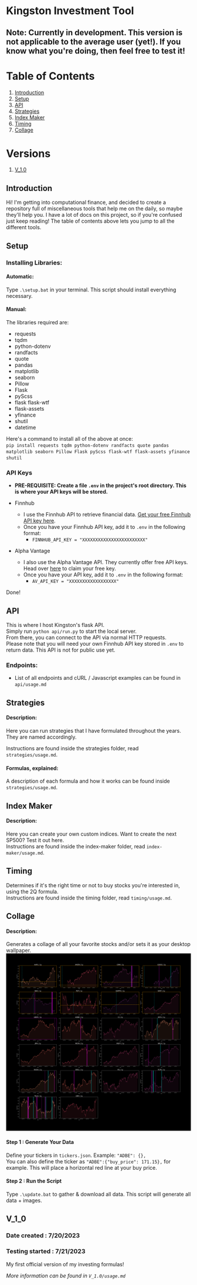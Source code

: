 # Kingston Investment Tool

## Note: Currently in development. This version is not applicable to the average user (yet!). If you know what you're doing, then feel free to test it!

# Table of Contents
1. [Introduction](#introduction)
2. [Setup](#setup)
3. [API](#api)
4. [Strategies](#strategies)
5. [Index Maker](#index-maker)
6. [Timing](#timing)
7. [Collage](#collage)

# Versions
1. [V_1.0](#v_1_0)

## Introduction 
Hi! I'm getting into computational finance, and decided to create a repository full of miscellaneous tools that help me on the daily, so maybe they'll help you. I have a lot of docs on this project, so if you're confused just keep reading! The table of contents above lets you jump to all the different tools.

## Setup
### Installing Libraries:
#### Automatic:
Type `.\setup.bat` in your terminal. This script should install everything necessary.
#### Manual:
The libraries required are:
- requests
- tqdm
- python-dotenv
- randfacts
- quote
- pandas
- matplotlib
- seaborn
- Pillow
- Flask
- pyScss
- flask flask-wtf
- flask-assets
- yfinance
- shutil
- datetime

Here's a command to install all of the above at once:<br>
``pip install requests tqdm python-dotenv randfacts quote pandas matplotlib seaborn Pillow Flask pyScss flask-wtf flask-assets yfinance shutil``
<br>

### API Keys
- **PRE-REQUISITE: Create a file ``.env`` in the project's root directory. This is where your API keys will be stored.**
- Finnhub
    - I use the Finnhub API to retrieve financial data. [Get your free Finnhub API key here](https://finnhub.io/dashboard).
    - Once you have your Finnhub API key, add it to `.env` in the following format:
        - ``FINNHUB_API_KEY = "XXXXXXXXXXXXXXXXXXXXXXXX"``
        
        
- Alpha Vantage
    - I also use the Alpha Vantage API. They currently offer free API keys. Head over [here](https://www.alphavantage.co/support/#api-key) to claim your free key.
    - Once you have your API key, add it to `.env` in the following format:
        - `AV_API_KEY = "XXXXXXXXXXXXXXXXXX"`

Done!
<br>

## API

This is where I host Kingston's flask API.
<br>
Simply run ``python api/run.py`` to start the local server.
<br>
From there, you can connect to the API via normal HTTP requests.
<br>
Please note that you will need your own Finnhub API key stored in ``.env`` to return data. This API is not for public use yet.

### Endpoints:
- List of all endpoints and cURL / Javascript examples can be found in ``api/usage.md``
## Strategies
#### Description: <br>
Here you can run strategies that I have formulated throughout the years. They are named accordingly. 
 <br>

Instructions are found inside the strategies folder, read ``strategies/usage.md``.


#### Formulas, explained:
 A description of each formula and how it works can be found inside ``strategies/usage.md``.


## Index Maker
#### Description: <br>
Here you can create your own custom indices. Want to create the next SP500? Test it out here. <br>
Instructions are found inside the index-maker folder, read ``index-maker/usage.md``.

## Timing
Determines if it's the right time or not to buy stocks you're interested in, using the 2Q formula.<br>
Instructions are found inside the timing folder, read ``timing/usage.md``.

## Collage
#### Description: <br>
Generates a collage of all your favorite stocks and/or sets it as your desktop wallpaper.
![example](https://raw.githubusercontent.com/gholtzap/kingston-invest/master/collage.png)

#### Step 1 : Generate Your Data

Define your tickers in `tickers.json`. Example: `"ADBE": {},`<br>
You can also define the ticker as `"ADBE":{"buy_price": 171.15},` for example. This will place a horizontal red line at your buy price.

#### Step 2 : Run the Script
Type `.\update.bat` to gather & download all data. This script will generate all data + images.
<br>


## V_1_0

### Date created : 7/20/2023
### Testing started : 7/21/2023

My first official version of my investing formulas! 

*More information can be found in ``V_1.0/usage.md``*
